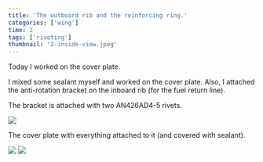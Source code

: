 ```yaml
---
title: 'The outboard rib and the reinforcing ring.'
categories: ['wing']
time: 2
tags: ['riveting']
thumbnail: '2-inside-view.jpeg'
---
```


Today I worked on the cover plate.

<!-- more -->

I mixed some sealant myself and worked on the cover plate. Also, I attached the anti-rotation bracket on the inboard rib (for the fuel return line).

The bracket is attached with two AN426AD4-5 rivets.

![](./0-anti-rotation-bracket.jpeg)

The cover plate with everything attached to it (and covered with sealant).

![](./1-exterior-side.jpeg)
![](./2-inside-view.jpeg)

